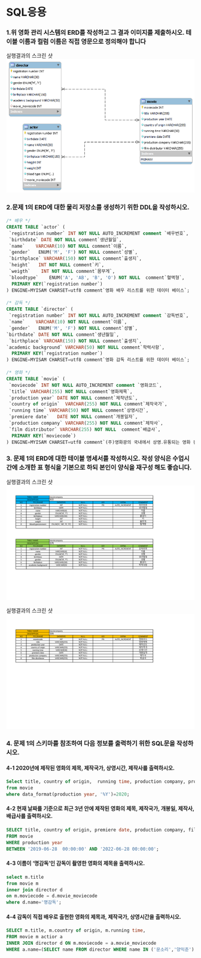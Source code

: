 # SQL응용

### 1.위 영화 관리 시스템의 ERD를 작성하고 그 결과 이미지를 제출하시오. 테이블 이름과 컬럼 이름은 직접 영문으로 정의해야 합니다

실행결과의 스크린 샷
![결과](1.png)

### 2.문제 1의 ERD에 대한 물리 저장소를 생성하기 위한 DDL을 작성하시오.

```sql
/* 배우 */
CREATE TABLE `actor` (
 `registration number` INT NOT NULL AUTO_INCREMENT comment `배우번호`,
 `birthdate` DATE NOT NULL comment`생년월일`,
 `name`    VARCHAR(10) NOT NULL comment`이름`,
 `gender`   ENUM('M', 'F') NOT NULL comment`성별`,
 `birthplace` VARCHAR(150) NOT NULL comment`출생지`,
 `height`   INT NOT NULL comment`키`,
 `weigth`    INT NOT NULL comment`몸무게`,
 `bloodtype`    ENUM('A', 'AB', 'B', 'O') NOT NULL  comment`혈액형`,
  PRIMARY KEY(`registration number`)
) ENGINE=MYISAM CHARSET=utf8 comment`영화 배우 리스트를 위한 데이터 베이스`;

/* 감독 */
CREATE TABLE `director` (
 `registration number` INT NOT NULL AUTO_INCREMENT comment `감독번호`,
 `name`    VARCHAR(10) NOT NULL comment`이름`,
 `gender`   ENUM('M', 'F') NOT NULL comment`성별`,
`birthdate` DATE NOT NULL comment`생년월일`,
 `birthplace` VARCHAR(150) NOT NULL comment`출생지`,
`academic background` VARCHAR(50) NOT NULL comment`학력사항`,
  PRIMARY KEY(`registration number`)
) ENGINE=MYISAM CHARSET=utf8 comment`영화 감독 리스트를 위한 데이터 베이스`;

/* 영화 */
CREATE TABLE `movie` (
 `moviecode` INT NOT NULL AUTO_INCREMENT comment `영화코드`,
 `title` VARCHAR(255) NOT NULL comment`영화제목`,
 `production year` DATE NOT NULL comment`제작년도`,
 `country of origin`  VARCHAR(255) NOT NULL comment`제작국가`,
 `running time` VARCHAR(50) NOT NULL comment`상영시간`,
 `premiere date`   DATE NOT NULL comment`개봉일자`,
 `production company` VARCHAR(255) NOT NULL comment`제작사`,
 `film distributor` VARCHAR(255) NOT NULL  comment`배급사`,
  PRIMARY KEY(`moviecode`)
) ENGINE=MYISAM CHARSET=utf8 comment`(주)영화광의 국내에서 상영․유통되는 영화 컨텐츠에 대한 종합적인 정보 관리를 위한 데이터베이스 시스템`;

```

### 3. 문제 1의 ERD에 대한 테이블 명세서를 작성하시오. 작성 양식은 수업시간에 소개한 표 형식을 기본으로 하되 본인이 양식을 재구성 해도 좋습니다.

실행결과의 스크린 샷
![결과](2.png)

실행결과의 스크린 샷
![결과](3.png)


### 4. 문제 1의 스키마를 참조하여 다음 정보를 출력하기 위한 SQL문을 작성하시오.

#### 4-1 2020년에 제작된 영화의 제목, 제작국가, 상영시간, 제작사를 출력하시오.
```sql
Select title, country of origin,  running time, production company, production year 
from movie 
where data_format(production year, '%Y')=2020;
```
#### 4-2 현재 날짜를 기준으로 최근 3년 안에 제작된 영화의 제목, 제작국가, 개봉일, 제작사, 배급사를 출력하시오.
```sql
SELECT title, country of origin, premiere date, production company, film distributor 
FROM movie
WHERE production year
BETWEEN '2019-06-28  00:00:00' AND '2022-06-28 00:00:00';
```

#### 4-3 이름이 ‘명감독’인 감독이 촬영한 영화의 제목을 출력하시오.
```sql
select m.title 
from movie m 
inner join director d 
on m.moviecode = d.movie_moviecode 
where d.name='명감독';
```

#### 4-4 감독이 직접 배우로 출현한 영화의 제목과, 제작국가, 상영시간을 출력하시오.
```sql
SELECT m.title, m.country of origin, m.running time,
FROM movie m actior a
INNER JOIN director d ON m.moviecode = a.movie_moviecode
WHERE a.name=(SELECT name FROM director WHERE name IN ('문소리','양익준'));
```